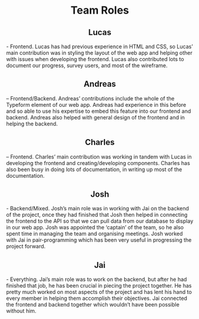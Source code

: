 <h1 align="center">Team Roles</h1>

<h2 align="center"> <b> Lucas </b> </h2>
- Frontend. Lucas has had previous experience in HTML and CSS, so Lucas’ main contribution was in styling the layout of 
the web app and helping other with issues when developing the frontend. Lucas also contributed lots to document our progress, 
survey users, and most of the wireframe.</p>

<h2 align="center"> <b> Andreas </b> </h2>
– Frontend/Backend. Andreas’ contributions include the whole of the Typeform element of our web app. Andreas had 
experience in this before and so able to use his expertise to embed this feature into our frontend and backend. Andreas also 
helped with general design of the frontend and in helping the backend.

<h2 align="center"> <b> Charles </b> </h2>
– Frontend. Charles’ main contribution was working in tandem with Lucas in developing the frontend and 
creating/developing components. Charles has also been busy in doing lots of documentation, in writing up most of the 
documentation.

<h2 align="center"> <b> Josh </b> </h2>
- Backend/Mixed. Josh’s main role was in working with Jai on the backend of the project, once they had finished that Josh 
then helped in connecting the frontend to the API so that we can pull data from our database to display in our web app. Josh 
was appointed the ‘captain’ of the team, so he also spent time in managing the team and organising meetings. Josh worked with 
Jai in pair-programming which has been very useful in progressing the project forward.

<h2 align="center"> <b> Jai </b> </h2>
- Everything. Jai’s main role was to work on the backend, but after he had finished that job, he has been crucial in 
piecing the project together. He has pretty much worked on most aspects of the project and has lent his hand to every member 
in helping them accomplish their objectives. Jai connected the frontend and backend together which wouldn’t have been possible 
without him.


